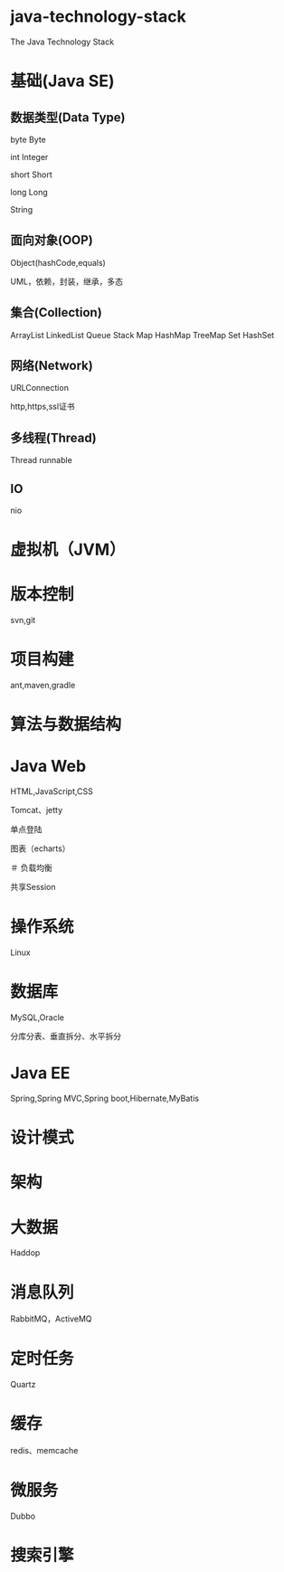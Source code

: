 # java-technology-stack
The Java Technology Stack

# 基础(Java SE)

## 数据类型(Data Type)

byte Byte

int Integer

short Short

long Long

String

## 面向对象(OOP)

Object(hashCode,equals)

UML，依赖，封装，继承，多态

## 集合(Collection)

ArrayList LinkedList Queue Stack Map HashMap TreeMap Set HashSet

## 网络(Network)

URLConnection

http,https,ssl证书

## 多线程(Thread)

Thread
runnable

## IO

nio

# 虚拟机（JVM）

# 版本控制

svn,git

# 项目构建

ant,maven,gradle

# 算法与数据结构

# Java Web

HTML,JavaScript,CSS

Tomcat、jetty

单点登陆

图表（echarts）

＃ 负载均衡

共享Session

# 操作系统

Linux

#  数据库

MySQL,Oracle

分库分表、垂直拆分、水平拆分

# Java EE

Spring,Spring MVC,Spring boot,Hibernate,MyBatis

# 设计模式

# 架构

# 大数据

Haddop

# 消息队列

RabbitMQ，ActiveMQ

# 定时任务

Quartz

# 缓存

redis、memcache

# 微服务

Dubbo

# 搜索引擎





